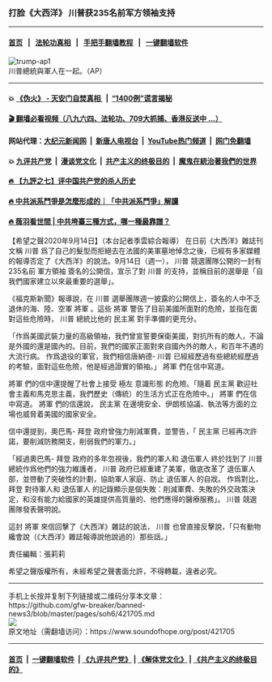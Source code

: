### 打脸《大西洋》 川普获235名前军方领袖支持
------------------------

#### [首页](https://github.com/gfw-breaker/banned-news3/blob/master/README.md) &nbsp;&nbsp;|&nbsp;&nbsp; [法轮功真相](https://github.com/begood0513/basic/blob/master/README.md)  &nbsp;&nbsp;|&nbsp;&nbsp; [手把手翻墙教程](https://github.com/gfw-breaker/guides/wiki)  &nbsp;&nbsp;|&nbsp;&nbsp; [一键翻墙软件](https://github.com/gfw-breaker/nogfw/blob/master/README.md)  



<div><img alt="trump-ap1" src="https://img.soundofhope.org/2020-09/trump-ap1-1600123555042.jpg"/>
<br/><figcaption class="caption">
 川普總統與軍人在一起。（AP）
</figcaption></div><hr/>

#### 💥 [《伪火》 - 天安门自焚真相 ](http://141.164.51.119:10000/videos/blog/weihuo.html)&nbsp; |&nbsp; [“1400例”谎言揭秘  ](http://141.164.51.119:10000/videos/blog/jiexi1400.html)

#### [ 🎬  翻墙必看视频（八九六四、法轮功、709大抓捕、香港反送中 ...）](https://github.com/gfw-breaker/links/blob/master/banned.md)

#### 网站代理：[大纪元新闻网](http://167.172.10.89:10080/gb/) &nbsp;|&nbsp; [新唐人电视台](http://167.172.10.89:8808/gb/)  &nbsp;|&nbsp; [YouTube热门频道](http://158.247.203.241/youtube.html) &nbsp;|&nbsp; [网门免翻墙](http://158.247.203.241:11000/show.aspx?name=ogHome)

#### 💥 [九评共产党](http://141.164.51.119:10000/videos/res/jiuping/)&nbsp; |&nbsp; [漫谈党文化](http://141.164.51.119:10000/videos/res/mtdwh/)&nbsp; |&nbsp; [共产主义的终极目的](http://141.164.51.119:10000/videos/res/zjmd/)&nbsp; |&nbsp; [魔鬼在統治著我們的世界](http://141.164.51.119:10000/videos/res/TheSpecter/)  

#### [ 🔥  【九評之七】评中国共产党的杀人历史](http://141.164.51.119:10000/videos/news/../res/jiuping/index.html)

#### [ 🔥  中共派系鬥爭是怎麼形成的｜「中共派系鬥爭」解讀](http://141.164.51.119:10000/videos/news/don02.html)

#### [ 🔥  薇羽看世間 | 中共垮臺三種方式，哪一種最靠譜？](http://141.164.51.119:10000/videos/news/weiyu01.html)

<div><div class="Content__Wrapper sc-1bvya0-0 grZQxZ">
 <p class="meta-top">
  <span class="meta">
   【希望之聲2020年9月14日】（本台記者季雲綜合報導）
  </span>
  在日前《大西洋》雜誌刊文稱
  <ok href="/term/1041?lang=b5">
   川普
  </ok>
  爲了自己的髮型而拒絕去在法國的美軍墓地悼念之後，已經有多家媒體的報導否定了《大西洋》的說法。9月14日（週一），
  <ok href="/term/1041?lang=b5">
   川普
  </ok>
  競選團隊公開的一封有235名前
  <ok href="/term/375301?lang=b5">
   軍方領袖
  </ok>
  簽名的公開信，宣示了對
  <ok href="/term/1041?lang=b5">
   川普
  </ok>
  的支持，並稱目前的選舉是「自我們國家建立以來最重要的選舉」。
 </p>
 <p>
  《福克斯新聞》報導說，在
  <ok href="/term/1041?lang=b5">
   川普
  </ok>
  選舉團隊週一披露的公開信上，簽名的人中不乏退休的海、陸、空軍
  <ok href="/term/121235?lang=b5">
   將軍
  </ok>
  。這些
  <ok href="/term/121235?lang=b5">
   將軍
  </ok>
  警告了目前美國所面對的危險，並指在面對這些危險時，
  <ok href="/term/1041?lang=b5">
   川普
  </ok>
  總統比他的
  <ok href="/term/2718?lang=b5">
   民主黨
  </ok>
  對手準備的更充分。
 </p>
 <div class="AD_Embed__Wrap-sc-1xslmin-0 igMuqX module desktop">
  <div>
  </div>
 </div>
 <p>
  「作爲美國武裝力量的高級領袖，我們曾宣誓要保衛美國，對抗所有的敵人，不論是外國的還是國內的。目前，我們的國家正面對來自國內外的敵人，和百年不遇的大流行病。 作爲退役的軍官，我們相信唐納德-
  <ok href="/term/1041?lang=b5">
   川普
  </ok>
  已經經歷過有些總統經歷過的考驗，面對這些危險，他是經過證實的領袖。」
  <ok href="/term/121235?lang=b5">
   將軍
  </ok>
  們在信中寫道。
 </p>
 <p>
  <ok href="/term/121235?lang=b5">
   將軍
  </ok>
  們的信中還提醒了社會上接受
  <ok href="/term/145088?lang=b5">
   極左
  </ok>
  <ok href="/term/7600?lang=b5">
   意識形態
  </ok>
  的危險。「隨着
  <ok href="/term/2718?lang=b5">
   民主黨
  </ok>
  歡迎社會主義和馬克思主義，我們歷史（傳統）的生活方式正在危險中。」
  <ok href="/term/121235?lang=b5">
   將軍
  </ok>
  們在信中寫道。
  <ok href="/term/121235?lang=b5">
   將軍
  </ok>
  們的信還說，
  <ok href="/term/2718?lang=b5">
   民主黨
  </ok>
  在邊境安全、伊朗核協議、執法等方面的立場也威脅着美國的國家安全。
 </p>
 <p>
  信中還提到，奧巴馬-
  <ok href="/term/3365?lang=b5">
   拜登
  </ok>
  政府曾強力削減軍費，並警告，「
  <ok href="/term/2718?lang=b5">
   民主黨
  </ok>
  已經再次許諾，要削減防務開支，削弱我們的軍力。」
 </p>
 <p>
  「經過奧巴馬-
  <ok href="/term/3365?lang=b5">
   拜登
  </ok>
  政府的多年忽視後，我們的軍人和
  <ok href="/term/23158?lang=b5">
   退伍軍人
  </ok>
  終於找到了
  <ok href="/term/1041?lang=b5">
   川普
  </ok>
  總統作爲他們的強力維護者，
  <ok href="/term/1041?lang=b5">
   川普
  </ok>
  政府已經重建了美軍，徹底改革了
  <ok href="/term/23158?lang=b5">
   退伍軍人
  </ok>
  部，並啓動了突破性的計劃，協助軍人家庭、防止
  <ok href="/term/23158?lang=b5">
   退伍軍人
  </ok>
  的自戕。 作爲對比，
  <ok href="/term/3365?lang=b5">
   拜登
  </ok>
  對待軍人和
  <ok href="/term/23158?lang=b5">
   退伍軍人
  </ok>
  的記錄顯示是個失敗：削減軍費、失敗的外交政策決定，和沒有能力給國家的英雄提供高質量的、他們應得的醫療服務」。
  <ok href="/term/1041?lang=b5">
   川普
  </ok>
  競選團隊發表聲明說。
 </p>
 <p>
  這封
  <ok href="/term/121235?lang=b5">
   將軍
  </ok>
  來信回擊了《大西洋》雜誌的說法，
  <ok href="/term/1041?lang=b5">
   川普
  </ok>
  也曾直接反擊說，「只有動物纔會說（《大西洋》雜誌報導說他說過的）那些話。」
 </p>
 <p class="meta-btm">
  責任編輯：張莉莉
 </p>
 <p class="meta-btm">
  希望之聲版權所有，未經希望之聲書面允許，不得轉載，違者必究。
 </p>
</div>
</div>
<hr/>
手机上长按并复制下列链接或二维码分享本文章：<br/>
https://github.com/gfw-breaker/banned-news3/blob/master/pages/soh6/421705.md <br/>
<a href='https://github.com/gfw-breaker/banned-news3/blob/master/pages/soh6/421705.md'><img src='https://github.com/gfw-breaker/banned-news3/blob/master/pages/soh6/421705.md.png'/></a> <br/>
原文地址（需翻墙访问）：https://www.soundofhope.org/post/421705


------------------------
#### [首页](https://github.com/gfw-breaker/banned-news3/blob/master/README.md) &nbsp;|&nbsp; [一键翻墙软件](https://github.com/gfw-breaker/nogfw/blob/master/README.md) &nbsp;| [《九评共产党》](https://github.com/gfw-breaker/9ping.md/blob/master/README.md#九评之一评共产党是什么) | [《解体党文化》](https://github.com/gfw-breaker/jtdwh.md/blob/master/README.md) | [《共产主义的终极目的》](https://github.com/gfw-breaker/gczydzjmd.md/blob/master/README.md)


<img src='http://gfw-breaker.win/banned-news3/pages/soh6/421705.md' width='0px' height='0px'/>